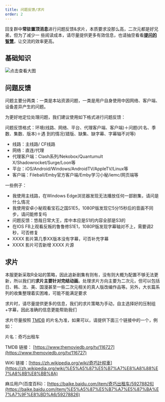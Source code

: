 ```yaml
---
title: 问题反馈/求片
order: 2
---
```

回复群中**常驻置顶消息**进行问题反馈&求片，本质要求没那么高，二次元都是好兄弟，但为了减少一
些阅读成本，请尽量提供更多有效信息，也请抽空看看[**提问的智慧**](https://github.com/ryanhanwu/How-To-Ask-Questions-The-Smart-Way/blob/main/README-zh_CN.md)，让交流的效率更高。

## 基础知识

![点击查看大图](https://img.155155155.xyz/i/2024/02/1708069107.webp)

## 问题反馈
问题主要分两类：一类是本站资源问题，一类是用户自身使用中因网络、客户端、设备差异产生的问题。

为更好地定位处理问题，我们建议使用如下格式进行问题反馈：

问题反馈格式：环境(线路、网络、平台、代理客户端、客户端)＋问题(片名、季数、集数、版本)＋遇
到的情况(错版、缺集、缺字幕、字幕轴不对等)


- 线路：主线路/ CF线路
- 网络：直连/代理
- 代理客户端：Clash系列/Nekobox/Quantumult X/Shadowrocket/Surge/Loon等
- 平台：iOS/Android/Windows/AndroidTV/AppleTV/Linux等
- 客户端：Fileball/Emby官方客户端/Emby学习小秘/iemc/网页端等

一些例子：
- 我使用主线路，在Windows Edge浏览器发现无法播放任何一部剧集，请问是什么情况
- 我使用安卓小秘观看宝石之国S1E5，1080P版发现它5分15秒后的音画不同步，请问能修复吗
- 问题反馈：悠哉日常大王，库中本应是S1的内容全部是S3的
- 在IOS FB上观看反叛的鲁鲁修S1E1，1080P版发现字幕轴对不上，需要调2秒，可否修复
- XXXX 影片第几季XX版本没有字幕，可否补充字幕
- XXXX 影片可否新增 XXXX 片源
## 求片
本服更新采取R全站的策略，因此追新剧集有则有，没有则大概为配置不够无法更新，所以我们的**求片主要针对完结动画**。处理求片方向主要为二次元，但可以包括日、韩、法、美、国漫甚至一些二次元相关的真人版改编作品等。另外，大长篇系列的收集整理着实困难，可能不能满足要求

求片时，请尽量提供更多的信息，我们的求片策略为手动，自主选择好的压制组+字幕，因此准确的信息更能帮助我们

求片尽量按照 [TMDB](https://www.themoviedb.org/) 的片名为准，如果可以，请提供下面三个链接中的一个，例如：

片名：奇巧出租车

TMDB 链接： [https://www.themoviedb.org/tv/116727](https://www.themoviedb.org/tv/116727)

WiKi 链接：[https://zh.wikipedia.org/wiki/奇巧計程車](https://zh.wikipedia.org/wiki/%E5%A5%87%E5%B7%A7%E8%A8%88%E7%A8%8B%E8%BB%8A)

麻瓜用户(百度百科)：[https://baike.baidu.com/item/奇巧出租车/59278826](https://baike.baidu.com/item/%E5%A5%87%E5%B7%A7%E5%87%BA%E7%A7%9F%E8%BD%A6/59278826)